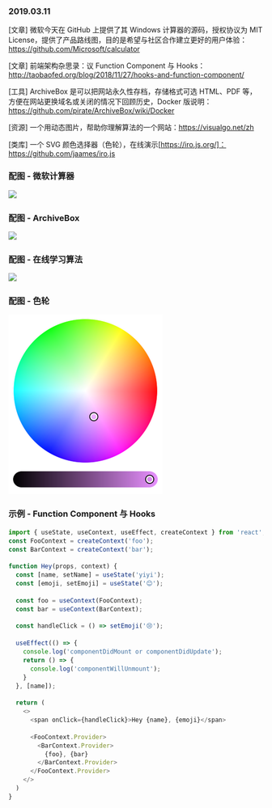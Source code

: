 ### 2019.03.11

[文章] 微软今天在 GitHub 上提供了其 Windows 计算器的源码，授权协议为 MIT License，提供了产品路线图，目的是希望与社区合作建立更好的用户体验：<https://github.com/Microsoft/calculator>

[文章] 前端架构杂思录：议 Function Component 与 Hooks：<http://taobaofed.org/blog/2018/11/27/hooks-and-function-component/>

[工具] ArchiveBox 是可以把网站永久性存档，存储格式可选 HTML、PDF 等，方便在网站更换域名或关闭的情况下回顾历史，Docker 版说明：<https://github.com/pirate/ArchiveBox/wiki/Docker>

[资源] 一个用动态图片，帮助你理解算法的一个网站：<https://visualgo.net/zh>

[类库] 一个 SVG 颜色选择器（色轮），在线演示[https://iro.js.org/]：<https://github.com/jaames/iro.js>

### 配图 - 微软计算器
![](https://ws1.sinaimg.cn/large/62bfa70bly1g0ymqjy1vtg20np0om7wi.gif)

### 配图 - ArchiveBox
![](https://camo.githubusercontent.com/29d08f225597d86cc595cc5e174c50143baefca1/68747470733a2f2f692e696d6775722e636f6d2f76696b6c5a4e472e706e67) 

### 配图 - 在线学习算法
![](https://visualgo.net/img/gif/matching.gif)

### 配图 - 色轮
![](https://raw.githubusercontent.com/jaames/iro.js/master/assets/screenshot.png)

### 示例 - Function Component 与 Hooks
```js
import { useState, useContext, useEffect, createContext } from 'react';
const FooContext = createContext('foo');
const BarContext = createContext('bar');

function Hey(props, context) {
  const [name, setName] = useState('yiyi');
  const [emoji, setEmoji] = useState('😊');

  const foo = useContext(FooContext);
  const bar = useContext(BarContext);

  const handleClick = () => setEmoji('😢');

  useEffect(() => {
    console.log('componentDidMount or componentDidUpdate');
    return () => {
      console.log('componentWillUnmount');
    }
  }, [name]);

  return (
    <>
      <span onClick={handleClick}>Hey {name}, {emoji}</span>

      <FooContext.Provider>
        <BarContext.Provider>
          {foo}, {bar}
        </BarContext.Provider>
      </FooContext.Provider>
    </>
  )
}
```
